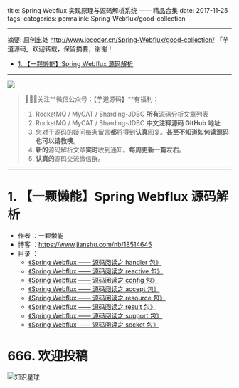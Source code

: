 title: Spring Webflux 实现原理与源码解析系统 —— 精品合集
date: 2017-11-25
tags:
categories: 
permalink: Spring-Webflux/good-collection

-------

摘要: 原创出处 http://www.iocoder.cn/Spring-Webflux/good-collection/ 「芋道源码」欢迎转载，保留摘要，谢谢！

- [1. 【一颗懒能】Spring Webflux 源码解析](http://www.iocoder.cn/Spring-Webflux/good-collection/)

-------

![](http://www.iocoder.cn/images/common/wechat_mp_2018_05_18.jpg)

> 🙂🙂🙂关注**微信公众号：【芋道源码】**有福利：
> 1. RocketMQ / MyCAT / Sharding-JDBC **所有**源码分析文章列表
> 2. RocketMQ / MyCAT / Sharding-JDBC **中文注释源码 GitHub 地址**
> 3. 您对于源码的疑问每条留言**都**将得到**认真**回复。**甚至不知道如何读源码也可以请教噢**。
> 4. **新的**源码解析文章**实时**收到通知。**每周更新一篇左右**。  
> 5. **认真的**源码交流微信群。

-------

# 1. 【一颗懒能】Spring Webflux 源码解析

* 作者 ：一颗懒能
* 博客 ：https://www.jianshu.com/nb/18514645
* 目录 ：
    * [《Spring Webflux —— 源码阅读之 handler 包》](http://www.iocoder.cn/Spring-Webflux/lanneng/handler)
    * [《Spring Webflux —— 源码阅读之 reactive 包》](http://www.iocoder.cn/Spring-Webflux/lanneng/reactive)
    * [《Spring Webflux —— 源码阅读之 config 包》](http://www.iocoder.cn/Spring-Webflux/lanneng/config)
    * [《Spring Webflux —— 源码阅读之 accept 包》](http://www.iocoder.cn/Spring-Webflux/lanneng/accept)
    * [《Spring Webflux —— 源码阅读之 resource 包》](http://www.iocoder.cn/Spring-Webflux/lanneng/resource)
    * [《Spring Webflux —— 源码阅读之 result 包》](http://www.iocoder.cn/Spring-Webflux/lanneng/result)
    * [《Spring Webflux —— 源码阅读之 support 包》](http://www.iocoder.cn/Spring-Webflux/lanneng/support)
    * [《Spring Webflux —— 源码阅读之 socket 包》](http://www.iocoder.cn/Spring-Webflux/lanneng/socket)

# 666. 欢迎投稿

![知识星球](http://www.iocoder.cn/images/Architecture/2017_12_29/01.png)
